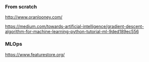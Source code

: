 ### From scratch      
http://www.oranlooney.com/   


https://medium.com/towards-artificial-intelligence/gradient-descent-algorithm-for-machine-learning-python-tutorial-ml-9ded189ec556   

### MLOps
https://www.featurestore.org/   
